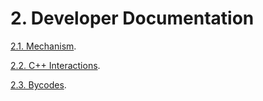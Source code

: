 # 2. Developer Documentation

[2.1. Mechanism](./dev/1_Mechanism.md). 

[2.2. C++ Interactions](./dev/2_C++Interactions.md). 

[2.3. Bycodes](./dev/3_Bycodes.md).